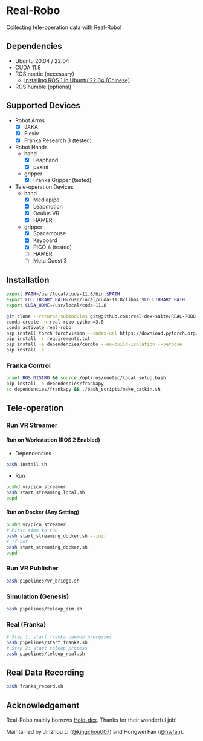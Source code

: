 # Real-Robo

Collecting tele-operation data with Real-Robo!

## Dependencies

- Ubuntu 20.04 / 22.04
- CUDA 11.8
- ROS noetic (necessary)
  - [Installing ROS 1 in Ubuntu 22.04 (Chinese)](https://www.bilibili.com/opus/890840405512290392)
- ROS humble (optional)

## Supported Devices

- Robot Arms
  - [x] JAKA
  - [x] Flexiv
  - [x] Franka Research 3 (tested)
- Robot Hands
  - hand
    - [x] Leaphand
    - [x] paxini
  - gripper
    - [x] Franka Gripper (tested)
- Tele-operation Devices
  - hand
    - [x] Mediapipe
    - [x] Leapmotion
    - [x] Oculus VR
    - [x] HAMER
  - gripper
    - [x] Spacemouse
    - [x] Keyboard
    - [x] PICO 4 (tested)
    - [ ] HAMER
    - [ ] Meta Quest 3
    
## Installation

```bash
export PATH=/usr/local/cuda-11.8/bin:$PATH
export LD_LIBRARY_PATH=/usr/local/cuda-11.8/lib64:$LD_LIBRARY_PATH
export CUDA_HOME=/usr/local/cuda-11.8

git clone --recurse-submodules git@github.com:real-dex-suite/REAL-ROBO.git -b hwfan-dev-genesis
conda create -n real-robo python=3.8
conda activate real-robo
pip install torch torchvision --index-url https://download.pytorch.org/whl/cu118
pip install -r requirements.txt
pip install -e dependencies/curobo --no-build-isolation --verbose
pip install -e .
```

### Franka Control

```bash
unset ROS_DISTRO && source /opt/ros/noetic/local_setup.bash
pip install -e dependencies/frankapy
cd dependencies/frankapy && ./bash_scripts/make_catkin.sh
```

## Tele-operation

### Run VR Streamer

#### Run on Workstation (ROS 2 Enabled)

- Dependencies

```bash
bash install.sh
```

- Run

```bash
pushd vr/pico_streamer
bash start_streaming_local.sh
popd
```

#### Run on Docker (Any Setting)

```bash
pushd vr/pico_streamer
# First time to run
bash start_streaming_docker.sh --init
# If not
bash start_streaming_docker.sh
popd
```

### Run VR Publisher

```bash
bash pipelines/vr_bridge.sh 
```

### Simulation (Genesis)

```bash
bash pipelines/teleop_sim.sh
```

### Real (Franka)

```bash
# Step 1: start franka daemon processes
bash pipelines/start_franka.sh
# Step 2: start teleop process
bash pipelines/teleop_real.sh
```

## Real Data Recording

```bash
bash franka_record.sh
```

## Acknowledgement

Real-Robo mainly borrows [Holo-dex](https://github.com/SridharPandian/Holo-Dex). Thanks for their wonderful job!

Maintained by Jinzhou Li ([@kingchou007](https://github.com/kingchou007)) and Hongwei Fan ([@hwfan](https://github.com/hwfan)).